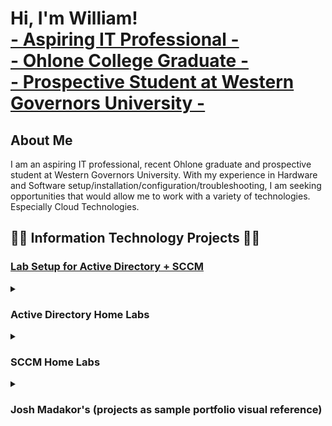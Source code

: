 <h1>Hi, I'm William! <br/> 
<a href="https://www.linkedin.com/in/william-huynh-78459a264/"> - Aspiring IT Professional - </a> <br/> 
<a href="https://github.com/whuynhit"> - Ohlone College Graduate - <br/> - Prospective Student at Western Governors University - </a> </h1> 

<h2>About Me</h2>
I am an aspiring IT professional, recent Ohlone graduate and prospective student at Western Governors University. 
With my experience in Hardware and Software setup/installation/configuration/troubleshooting, I am seeking opportunities that would allow me to work with a variety of technologies. Especially Cloud Technologies.

<h2>👨‍💻 Information Technology Projects 👨‍💻</h2>

<h3><b><a href="https://github.com/whuynhit/LabSetup/blob/main/README.md"> Lab Setup for Active Directory + SCCM </a></b></h3>

<details>
<summary> <h3><b>Active Directory Home Labs</b></h3> </summary>

  <details> 
  <summary><b><i>Introduction to Active Directory Users & Computers</i></b></summary>

  - [Creating User Accounts with Active Directory](https://github.com/whuynhit/ActiveDirectory/tree/main/Introduction%20to%20Active%20Directory%20Users%20&%20Computers/Creating%20User%20Accounts%20with%20Active%20Directory/README.md)
  - [Searching for Objects in Active Directory](https://github.com/whuynhit/ActiveDirectory/tree/main/Introduction%20to%20Active%20Directory%20Users%20%26%20Computers/Searching%20for%20Objects%20in%20Active%20Directory/README.md)
  - [Resetting User Passwords in Active Directory Users and Computers](https://github.com/whuynhit/ActiveDirectory/tree/main/Introduction%20to%20Active%20Directory%20Users%20%26%20Computers/Resetting%20User%20Passwords%20in%20Active%20Directory%20Users%20and%20Computers/README.md)
  - [Understanding Groups and Memberships](https://github.com/whuynhit/ActiveDirectory/tree/main/Introduction%20to%20Active%20Directory%20Users%20%26%20Computers/Understanding%20Groups%20and%20Memberships/README.md)
  - [Disabling and Deleting User Accounts with Active Directory](https://github.com/whuynhit/ActiveDirectory/tree/main/Introduction%20to%20Active%20Directory%20Users%20%26%20Computers/Disabling%20and%20Deleting%20User%20Accounts%20with%20Active%20Directory/README.md)
  </details>

  <details>
  <summary><b><i>Introduction to Group Policy Management</i></b></summary>
  
  - [Creating and Linking Group Policy Objects](https://github.com/whuynhit/ActiveDirectory/blob/main/Introduction%20to%20Group%20Policy%20Management/Creating%20and%20Linking%20Group%20Policy%20Objects/README.md)
  - [Editing Group Policy Objects](https://github.com/whuynhit/ActiveDirectory/blob/main/Introduction%20to%20Group%20Policy%20Management/Editing%20Group%20Policy%20Objects/README.md)

  </details>

  <details>
  <summary><b><i>Group Policy Troubleshooting</i></b></summary>
  
  - [Troubleshooting Group Policy with MMC (RSOP.msc - Resultant Set of Policy)](https://github.com/whuynhit/ActiveDirectory/blob/main/Group%20Policy%20Troubleshooting/Troubleshooting%20Group%20Policy%20with%20MMC%20(RSOP.msc%20-%20Resultant%20Set%20of%20Policy)/README.md)
  - [Troubleshooting Group Policy with Command Prompt (GPResult /r)](https://github.com/whuynhit/ActiveDirectory/blob/main/Group%20Policy%20Troubleshooting/Troubleshooting%20Group%20Policy%20with%20Command%20Prompt%20(GPResult%20r)/README.md)
  - [Creating Non-inheriting Organizational Units for GPO Testing/Troubleshooting](https://github.com/whuynhit/ActiveDirectory/blob/main/Group%20Policy%20Troubleshooting/Creating%20Non-inheriting%20Organizational%20Units%20for%20GPO%20TestingTroubleshooting/README.md)

  </details>

  <details>
  <summary><b><i>Managing Workstations</i></b></summary>
  
  - [Deploying a Desktop Background to Domain with a GPO](https://github.com/whuynhit/ActiveDirectory/blob/main/Managing%20Workstations/Deploying%20a%20Desktop%20Background%20to%20Domain%20with%20a%20GPO/README.md)
  - [Setting Up a Logon Banner (Interactive Logon)](https://github.com/whuynhit/ActiveDirectory/blob/main/Managing%20Workstations/Setting%20Up%20a%20Logon%20Banner%20(Interactive%20Logon)/README.md)
  - [Deploying Software with Group Policy](https://github.com/whuynhit/ActiveDirectory/blob/main/Managing%20Workstations/Deploying%20Software%20with%20Group%20Policy/README.md)
  - [Configuring Roaming Profiles for User Accounts](https://github.com/whuynhit/ActiveDirectory/blob/main/Managing%20Workstations/Configuring%20Roaming%20Profiles%20for%20User%20Accounts/README.md)
  - [How to automatically map network share drives with Group Policy](https://github.com/whuynhit/ActiveDirectory/blob/main/Managing%20Workstations/How%20to%20Automatically%20Map%20Network%20Share%20Drives%20with%20Group%20Policy/README.md)
  </details>

  <details>
  <summary><b><i>Securing Your Domain</i></b></summary>
  
  - [Configuring Domain Password and Account Lockout Policies with Group Policy]()
  - [Deploying Fine Grained Password Policies (PSOs)]()
  - [Configuring Windows Firewall with Group Policy]()
  - [Configuring Windows Registry Settings with Group Policy]()
  </details>
  
  <details>
  <summary><b><i>How to use Powershell with Active Directory</i></b></summary>
  
  - [Enabling Script Execution for Powershell]()
  - [Powershell Basics]()
  - [Listing Active Directory Users with Powershell]()
  - [Configure User Roaming Profile Path Powershell]()
  - [Creating User Accounts with Powershell]()
  - [Creating User Accounts from a CSV File]()
  - [Move All Disabled Users to "Disabled Users OU" with Powershell]()
  - [How to create Active Directory Accounts with duplicate names]()

  </details>

  <details>
  <summary><b><i>Active Directory Backups</i></b></summary>
  
  - [Creating an Active Directory System State Backup]()
  - [Restoring an Active Directory Backup]()
  </details>
  
</details>

<details>
<summary> <h3>SCCM Home Labs</h3> </summary>

  <details>
  <summary><b><i>Configuration Manager Basics</i></b></summary>
    
  - [Creating and Managing Administrative Users](https://github.com/whuynhit/SCCM)
  - [Creating Boundary and Boundary Groups](https://github.com/whuynhit/SCCM)
  - [Client and User Discovery Methods](https://github.com/whuynhit/SCCM)
  </details>

  <details>
  <summary><b><i>Deploying The SCCM Client</i></b></summary>
    
  - [Preparing for Client Installations with Group Policy]()
  - [Client Push Installation]()
  - [Deploying the SCCM Client with Group Policy]()
  - [Manual Client Installation]()
  </details>

  <details>
  <summary><b><i>Updating SCCM</i></b></summary>
    
  - [Updating SCCM]()
  - [Verifying the Update]()
  </details>

  <details>
  <summary><b><i>User and Device Collections</i></b></summary>
    
  - [Creating Include/Exclude Collections]()
  - [Query-based User and Device Collections]()
  - [Pull Devices into a Device Collection]()
  - [Role-based Administration Administrative Security Roles]()
  - [Assigning a User Collection to an Administrative Security Role]()
  - [Using Collections to Enable the Remote Control Feature]()
  - [Deploying Power Management to a Collection]()
  - [Using a Collection to Enforce a Maintenance Window]()
  </details>

  <details>
  <summary><b><i>Application Management</i></b></summary>
    
  - [Creating an Application using an MSI]()
  - [Supersedence]()
  - [Creating an Application using an EXE]()
  - [Creating an Application that Requires Approval]()
  - [Creating an Application using the Package Model]()
  - [Uninstatlling an Application]()
  - [Monitoring Applications]()
  </details>

  <details>
  <summary><b><i>Operating System Deployment</i></b></summary>
    
  - [Creating the Windows 10 Collection]()
  - [OSD - The Basics]()
  - [Creating a Folder for the Captured Image]()
  - [Adding an OS to Configuration Manager]()
  - [Creating a Task Sequence]()
  - [Enabling PXE Support, Configuring WDS]()
  </details>

  <details>
  <summary><b><i>Endpoint Protection</i></b></summary>

  - [Endpoint Protection Server Configuration and Installation]()
  - [Configuring an Automatic Deployment Rule (ADR)]()
  - [Endpoint Protection Client Installation]()
  </details>

  <details>
  <summary><b><i>Troubleshooting</i></b></summary>

  - [Deploying CMTrace to a Device Collection]()
  - [Troubleshooting a Failed Client Push Installation]()
  </details>
  
</details>

<details>
<summary><h3>Josh Madakor's (projects as sample portfolio visual reference)</h3></summary>
  
- <b> sample PowerShell</b>
  - [Windows EventLog: Failed RDP Logins Source IP to full GeoData Conversion](https://github.com/joshmadakor1/Sentinel-Lab)
  - [JWipe (Disk Wiping Utility)](https://github.com/joshmadakor1/Jwipe.PowerShell)
  - [Active Directory Bulk User Creation](https://github.com/joshmadakor1/AD_PS)
  - [FIM (File Integrity Monitor)](https://github.com/joshmadakor1/PowerShell-Integrity-FIM)
 
    
- <b> sample C# (.NET Desktop Applications)</b>
  - [Ransomware Proof of Concept (Encrypter)](https://github.com/joshmadakor1/EncrypterPOC)
  - [Ransomware Proof of Concept (Decrypter)](https://github.com/joshmadakor1/DecrypterPOC)
  - [Keylogger with Email Capability](https://github.com/joshmadakor1/Key-Logger-With-Email)
 
    
- <b>sample Python</b>
  - [Package Delivery Application (Datastructures and Algorithms Demo)](https://github.com/joshmadakor1/Package-Delivery-Pathfinding-Algorithm)

</details>
